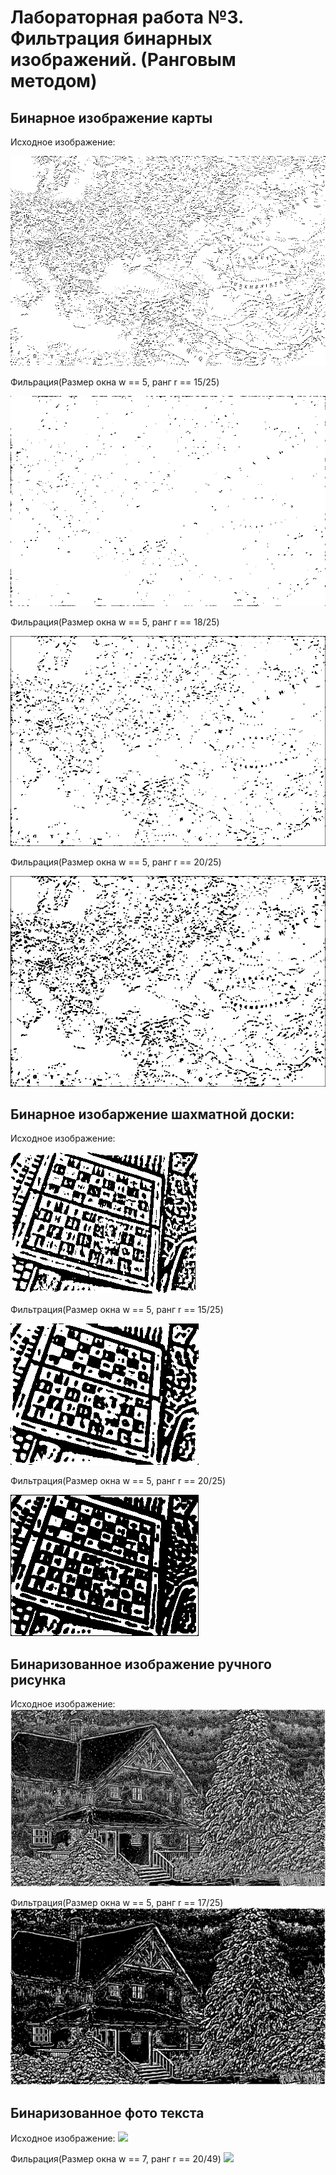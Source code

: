 # Лабораторная работа №3. Фильтрация бинарных изображений. (Ранговым методом)

## Бинарное изображение карты
Исходное изображение:

![](pictures_src/karta2.bmp)


Фильрация(Размер окна w == 5, ранг r == 15/25)

![](pictures_results/karta215.bmp)

Фильрация(Размер окна w == 5, ранг r == 18/25)

![](pictures_results/karta218.bmp)

Фильрация(Размер окна w == 5, ранг r == 20/25)

![](pictures_results/karta220.bmp)

## Бинарное изобаржение шахматной доски:
Исходное изображение:

![](pictures_src/chess_bin.bmp)

Фильтрация(Размер окна w == 5, ранг r == 15/25)

![](pictures_results/chess_filtered_1.bmp)

Фильтрация(Размер окна w == 5, ранг r == 20/25)

![](pictures_results/chess_filtered_2.bmp)

## Бинаризованное изображение ручного рисунка
Исходное изображение:
![](pictures_src/house_bin.bmp)

Фильтрация(Размер окна w == 5, ранг r == 17/25)
![](pictures_results/house_filtered.bmp)

## Бинаризованное фото текста
Исходное изображение: 
![](pictures_src/text_bin_light.bmp)

Фильрация(Размер окна w == 7, ранг r == 20/49)
![](pictures_results/text_filtered.bmp)

